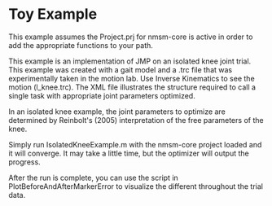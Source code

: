 # Toy Example

This example assumes the Project.prj for nmsm-core is active in order to add the appropriate functions to your path.

This example is an implementation of JMP on an isolated knee joint trial. This example was created with a gait model and a .trc file that was experimentally taken in the motion lab. Use Inverse Kinematics to see the motion (l_knee.trc). The XML file illustrates the structure required to call a single task with appropriate joint parameters optimized.

In an isolated knee example, the joint parameters to optimize are determined by Reinbolt's (2005) interpretation of the free parameters of the knee.

Simply run IsolatedKneeExample.m with the nmsm-core project loaded and it will converge. It may take a little time, but the optimizer will output the progress.

After the run is complete, you can use the script in PlotBeforeAndAfterMarkerError to visualize the different throughout the trial data.